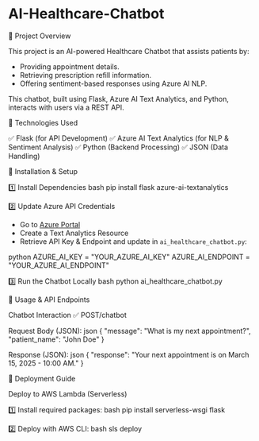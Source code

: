 # AI-Healthcare-Chatbot


 📌 Project Overview
 
This project is an AI-powered Healthcare Chatbot that assists patients by:
- Providing appointment details.
- Retrieving prescription refill information.
- Offering sentiment-based responses using Azure AI NLP.

This chatbot, built using Flask, Azure AI Text Analytics, and Python, interacts with users via a REST API.



📌 Technologies Used

✅ Flask (for API Development)
✅ Azure AI Text Analytics (for NLP & Sentiment Analysis)
✅ Python (Backend Processing)
✅ JSON (Data Handling)



 📌 Installation & Setup
 
1️⃣ Install Dependencies
bash
pip install flask azure-ai-textanalytics


2️⃣ Update Azure API Credentials

- Go to [Azure Portal](https://portal.azure.com/)
- Create a Text Analytics Resource
- Retrieve API Key & Endpoint and update in `ai_healthcare_chatbot.py`:

python
AZURE_AI_KEY = "YOUR_AZURE_AI_KEY"
AZURE_AI_ENDPOINT = "YOUR_AZURE_AI_ENDPOINT"


3️⃣ Run the Chatbot Locally
bash
python ai_healthcare_chatbot.py


 📌 Usage & API Endpoints

Chatbot Interaction
✅ POST/chatbot

Request Body (JSON):
json
{
    "message": "What is my next appointment?",
    "patient_name": "John Doe"
}

Response (JSON):
json
{
    "response": "Your next appointment is on March 15, 2025 - 10:00 AM."
}



📌 Deployment Guide

Deploy to AWS Lambda (Serverless)

1️⃣ Install required packages:
bash
pip install serverless-wsgi flask

2️⃣ Deploy with AWS CLI:
bash
sls deploy




